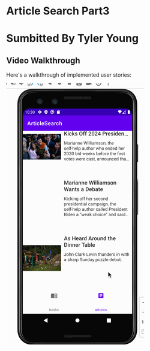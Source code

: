 # Article Search Part3

# Sumbitted By Tyler Young 

## Video Walkthrough

Here's a walkthrough of implemented user stories:

<img src='videoWalkthroughLab6.gif' title='Video Walkthrough' width='' alt='Video Walkthrough' />
